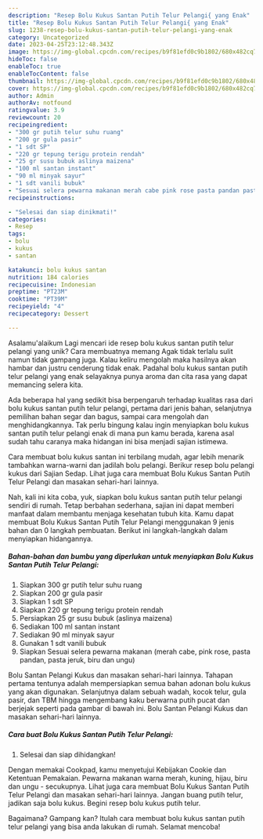 ```yaml
---
description: "Resep Bolu Kukus Santan Putih Telur Pelangi{ yang Enak"
title: "Resep Bolu Kukus Santan Putih Telur Pelangi{ yang Enak"
slug: 1238-resep-bolu-kukus-santan-putih-telur-pelangi-yang-enak
category: Uncategorized
date: 2023-04-25T23:12:48.343Z
image: https://img-global.cpcdn.com/recipes/b9f81efd0c9b1802/680x482cq70/bolu-kukus-santan-putih-telur-pelangi-foto-resep-utama.jpg
hideToc: false
enableToc: true
enableTocContent: false
thumbnail: https://img-global.cpcdn.com/recipes/b9f81efd0c9b1802/680x482cq70/bolu-kukus-santan-putih-telur-pelangi-foto-resep-utama.jpg
cover: https://img-global.cpcdn.com/recipes/b9f81efd0c9b1802/680x482cq70/bolu-kukus-santan-putih-telur-pelangi-foto-resep-utama.jpg
author: Admin
authorAv: notfound
ratingvalue: 3.9
reviewcount: 20
recipeingredient:
- "300 gr putih telur suhu ruang"
- "200 gr gula pasir"
- "1 sdt SP"
- "220 gr tepung terigu protein rendah"
- "25 gr susu bubuk aslinya maizena"
- "100 ml santan instant"
- "90 ml minyak sayur"
- "1 sdt vanili bubuk"
- "Sesuai selera pewarna makanan merah cabe pink rose pasta pandan pasta jeruk biru dan ungu"
recipeinstructions:

- "Selesai dan siap dinikmati!"
categories:
- Resep
tags:
- bolu
- kukus
- santan

katakunci: bolu kukus santan 
nutrition: 184 calories
recipecuisine: Indonesian
preptime: "PT23M"
cooktime: "PT39M"
recipeyield: "4"
recipecategory: Dessert

---
```



Asalamu'alaikum Lagi mencari ide resep bolu kukus santan putih telur pelangi yang unik? Cara membuatnya memang Agak tidak terlalu sulit namun tidak gampang juga. Kalau keliru mengolah maka hasilnya akan hambar dan justru cenderung tidak enak. Padahal bolu kukus santan putih telur pelangi yang enak selayaknya punya aroma dan cita rasa yang dapat memancing selera kita.


Ada beberapa hal yang sedikit bisa berpengaruh terhadap kualitas rasa dari bolu kukus santan putih telur pelangi, pertama dari jenis bahan, selanjutnya pemilihan bahan segar dan bagus, sampai cara mengolah dan menghidangkannya. Tak perlu bingung kalau ingin menyiapkan bolu kukus santan putih telur pelangi enak di mana pun kamu berada, karena asal sudah tahu caranya maka hidangan ini bisa menjadi sajian istimewa.

Cara membuat bolu kukus santan ini terbilang mudah, agar lebih menarik tambahkan warna-warni dan jadilah bolu pelangi. Berikur resep bolu pelangi kukus dari Sajian Sedap. Lihat juga cara membuat Bolu Kukus Santan Putih Telur Pelangi dan masakan sehari-hari lainnya.


Nah, kali ini kita coba, yuk, siapkan bolu kukus santan putih telur pelangi sendiri di rumah. Tetap berbahan sederhana, sajian ini dapat memberi manfaat dalam membantu menjaga kesehatan tubuh kita. Kamu dapat membuat Bolu Kukus Santan Putih Telur Pelangi menggunakan 9 jenis bahan dan 0 langkah pembuatan. Berikut ini langkah-langkah dalam menyiapkan hidangannya.

<!--inarticleads1-->

##### Bahan-bahan dan bumbu yang diperlukan untuk menyiapkan Bolu Kukus Santan Putih Telur Pelangi:

1. Siapkan 300 gr putih telur suhu ruang
1. Siapkan 200 gr gula pasir
1. Siapkan 1 sdt SP
1. Siapkan 220 gr tepung terigu protein rendah
1. Persiapkan 25 gr susu bubuk (aslinya maizena)
1. Sediakan 100 ml santan instant
1. Sediakan 90 ml minyak sayur
1. Gunakan 1 sdt vanili bubuk
1. Siapkan Sesuai selera pewarna makanan (merah cabe, pink rose, pasta pandan, pasta jeruk, biru dan ungu)


Bolu Santan Pelangi Kukus dan masakan sehari-hari lainnya. Tahapan pertama tentunya adalah mempersiapkan semua bahan adonan bolu kukus yang akan digunakan. Selanjutnya dalam sebuah wadah, kocok telur, gula pasir, dan TBM hingga mengembang kaku berwarna putih pucat dan berjejak seperti pada gambar di bawah ini. Bolu Santan Pelangi Kukus dan masakan sehari-hari lainnya. 

<!--inarticleads2-->

##### Cara buat Bolu Kukus Santan Putih Telur Pelangi:


1. Selesai dan siap dihidangkan!

Dengan memakai Cookpad, kamu menyetujui Kebijakan Cookie dan Ketentuan Pemakaian. Pewarna makanan warna merah, kuning, hijau, biru dan ungu - secukupnya. Lihat juga cara membuat Bolu Kukus Santan Putih Telur Pelangi dan masakan sehari-hari lainnya. Jangan buang putih telur, jadikan saja bolu kukus. Begini resep bolu kukus putih telur. 

Bagaimana? Gampang kan? Itulah cara membuat bolu kukus santan putih telur pelangi yang bisa anda lakukan di rumah. Selamat mencoba!
